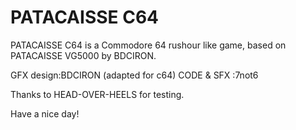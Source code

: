 # PATACAISSE C64


PATACAISSE C64 is a Commodore 64 rushour like game,
based on PATACAISSE VG5000 by BDCIRON.

GFX design:BDCIRON (adapted for c64)
CODE & SFX :7not6

Thanks to HEAD-OVER-HEELS for testing.

Have a nice day!
       
